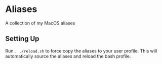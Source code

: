 # Aliases
A collection of my MacOS aliases

## Setting Up

Run `. ./reload.sh` to force copy the aliases to your user profile.  This will automatically source the aliases and reload the bash profile.
